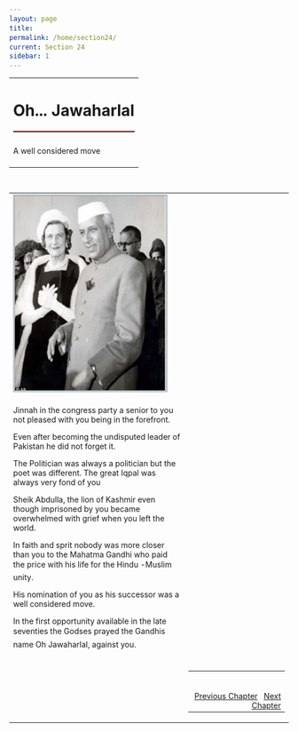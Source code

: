 ```yaml
---
layout: page
title: 
permalink: /home/section24/
current: Section 24
sidebar: 1
---
```

<table width="100%" cellspacing="0" cellpadding="0" border="0">
<tbody>
<tr>
<td colspan="2">
<h1 align="center">Oh... Jawaharlal</h1>
<hr width="100%" style="margin-top: 20px;margin-bottom: 20px;border: 0;border-top: 1px solid #930000;">
</td>
</tr>
<td align="left">
A well considered move<br><br>
</td>
</tbody></table>
<table width="100%">
<tbody><tr><td>
<div id="authorpicbox">
    <img src="/nehru/24.png" width="280" height="350" class="authorPicLeft"></div>
</tr>
</td><td>
<div class="normal-text">
<p>
Jinnah in the congress party
a senior to you
not pleased with you
being in the forefront.
</p>
<p>
Even after becoming
the undisputed leader of Pakistan
he did not forget it.
</p>
<p>
The Politician was always a politician
but the poet was different.
The great Iqpal
was always very fond of you
</p>
<p>
Sheik Abdulla,
the lion of Kashmir
even though imprisoned by you
became overwhelmed with grief
when you left the world.
</p>
<p>
In faith and sprit
nobody was more closer than you
to the Mahatma Gandhi
who paid the price with his life
for the Hindu -Muslim unity.
</p>
<p>
His nomination of you
as his successor
was a well considered move.
</p>
<p>
In the first opportunity available
in the late seventies
the Godses prayed
the Gandhis name
Oh Jawaharlal,
against you.
</p>
</td>
<br>
<tr>
<td width="125">&nbsp;</td>
<td>
<table width="100%">
<tbody><tr>
<td align="right">
<br>
<br>
<a class="btn btn-default" href="/home/section23" role="button">Previous Chapter</a> &nbsp; <a class="btn btn-default" href="/home/section25" role="button">Next Chapter</a>
</td>
</tr>
</tbody></table>
</td>
</tr>
</tbody>
</table>
<style type="text/css">
#authorpicbox {
line-height: 10px;
color: #666;
text-align: right;
float: left;
width: 272px;
margin-right: 30px;
margin-bottom: 5px;
letter-spacing: 0em;
}
.authorPicLeft {
border: 3px double #86959C;
}
</style>